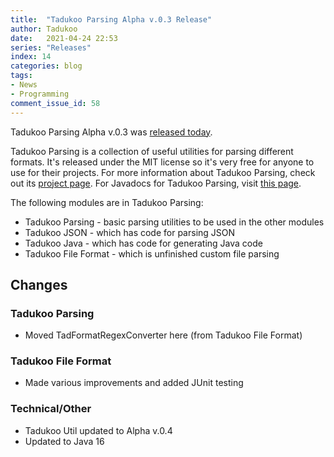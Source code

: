 ```yaml
---
title:  "Tadukoo Parsing Alpha v.0.3 Release"
author: Tadukoo
date:   2021-04-24 22:53
series: "Releases"
index: 14
categories: blog
tags: 
- News
- Programming
comment_issue_id: 58
---
```

Tadukoo Parsing Alpha v.0.3 was [released today](https://github.com/Tadukooverse/TadukooParsing/releases/tag/v.0.3-Alpha).

Tadukoo Parsing is a collection of useful utilities for parsing different formats. It's released under the MIT license so it's very free for anyone to use for their projects. For more information about 
Tadukoo Parsing, check out its [project page](/projects/TadukooParsing.html). For Javadocs for Tadukoo Parsing, visit [this page](/docs/TadukooParsing/current/index.html).

The following modules are in Tadukoo Parsing:
- Tadukoo Parsing - basic parsing utilities to be used in the other modules
- Tadukoo JSON - which has code for parsing JSON
- Tadukoo Java - which has code for generating Java code
- Tadukoo File Format - which is unfinished custom file parsing

## Changes
### Tadukoo Parsing
* Moved TadFormatRegexConverter here (from Tadukoo File Format)

### Tadukoo File Format
* Made various improvements and added JUnit testing

### Technical/Other
* Tadukoo Util updated to Alpha v.0.4
* Updated to Java 16
